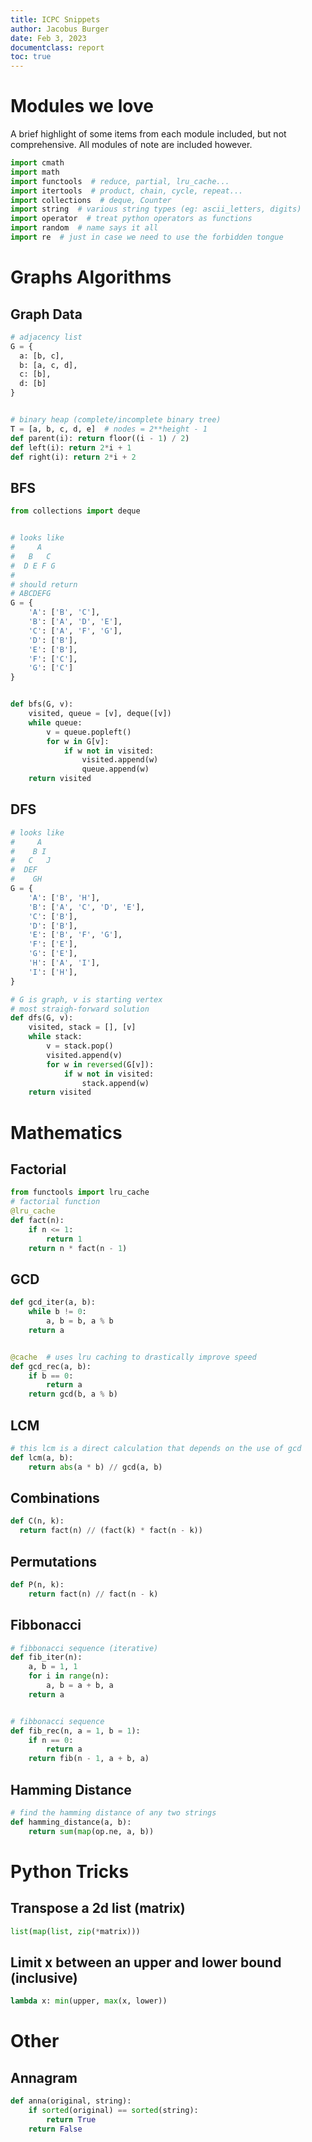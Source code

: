 ```yaml
---
title: ICPC Snippets
author: Jacobus Burger
date: Feb 3, 2023
documentclass: report
toc: true
---
```


# Modules we love

A brief highlight of some items from each module included, but not comprehensive. All modules of note are included however.
```python
import cmath
import math
import functools  # reduce, partial, lru_cache...
import itertools  # product, chain, cycle, repeat...
import collections  # deque, Counter
import string  # various string types (eg: ascii_letters, digits)
import operator  # treat python operators as functions
import random  # name says it all
import re  # just in case we need to use the forbidden tongue
```

# Graphs Algorithms

## Graph Data

```python
# adjacency list
G = {
  a: [b, c],
  b: [a, c, d],
  c: [b],
  d: [b]
}


# binary heap (complete/incomplete binary tree)
T = [a, b, c, d, e]  # nodes = 2**height - 1
def parent(i): return floor((i - 1) / 2)
def left(i): return 2*i + 1
def right(i): return 2*i + 2
```

## BFS

```python
from collections import deque


# looks like
#     A
#   B   C
#  D E F G
#
# should return
# ABCDEFG
G = {
    'A': ['B', 'C'],
    'B': ['A', 'D', 'E'],
    'C': ['A', 'F', 'G'],
    'D': ['B'],
    'E': ['B'],
    'F': ['C'],
    'G': ['C']
}


def bfs(G, v):
    visited, queue = [v], deque([v])
    while queue:
        v = queue.popleft()
        for w in G[v]:
            if w not in visited:
                visited.append(w)
                queue.append(w)
    return visited
```

## DFS

```python
# looks like
#     A
#    B I
#   C   J
#  DEF
#    GH
G = {
    'A': ['B', 'H'],
    'B': ['A', 'C', 'D', 'E'],
    'C': ['B'],
    'D': ['B'],
    'E': ['B', 'F', 'G'],
    'F': ['E'],
    'G': ['E'],
    'H': ['A', 'I'],
    'I': ['H'],
}

# G is graph, v is starting vertex
# most straigh-forward solution
def dfs(G, v):
    visited, stack = [], [v]
    while stack:
        v = stack.pop()
        visited.append(v)
        for w in reversed(G[v]):
            if w not in visited:
                stack.append(w)
    return visited
```

# Mathematics

## Factorial

```python
from functools import lru_cache
# factorial function
@lru_cache
def fact(n):
    if n <= 1:
        return 1
    return n * fact(n - 1)
```

## GCD

```python 
def gcd_iter(a, b):
    while b != 0:
        a, b = b, a % b
    return a


@cache  # uses lru caching to drastically improve speed
def gcd_rec(a, b):
    if b == 0:
        return a
    return gcd(b, a % b)
```

## LCM

```python
# this lcm is a direct calculation that depends on the use of gcd
def lcm(a, b):
    return abs(a * b) // gcd(a, b)
```

## Combinations

```python
def C(n, k):
  return fact(n) // (fact(k) * fact(n - k))
```

## Permutations

```python
def P(n, k):
    return fact(n) // fact(n - k)
```

## Fibbonacci

```python
# fibbonacci sequence (iterative)
def fib_iter(n):
    a, b = 1, 1
    for i in range(n):
        a, b = a + b, a
    return a


# fibbonacci sequence
def fib_rec(n, a = 1, b = 1):
    if n == 0:
        return a
    return fib(n - 1, a + b, a)
```

## Hamming Distance

```python
# find the hamming distance of any two strings
def hamming_distance(a, b):
    return sum(map(op.ne, a, b))
```

# Python Tricks

## Transpose a 2d list (matrix)

```python
list(map(list, zip(*matrix)))
```

## Limit x between an upper and lower bound (inclusive)

```python
lambda x: min(upper, max(x, lower))
```

# Other

## Annagram

```python
def anna(original, string):
    if sorted(original) == sorted(string):
        return True
    return False
```


